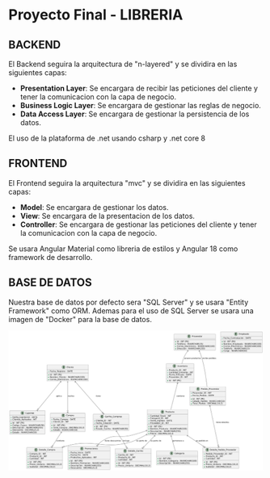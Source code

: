 # Proyecto Final - LIBRERIA

## BACKEND
El Backend seguira la arquitectura de "n-layered" y se dividira en las siguientes capas:
- **Presentation Layer**: Se encargara de recibir las peticiones del cliente y tener la comunicacion con la capa de negocio.
- **Business Logic Layer**: Se encargara de gestionar las reglas de negocio.
- **Data Access Layer**: Se encargara de gestionar la persistencia de los datos.

El uso de la plataforma de .net usando csharp y .net core 8


## FRONTEND
El Frontend seguira la arquitectura "mvc" y se dividira en las siguientes capas:
- **Model**: Se encargara de gestionar los datos.
- **View**: Se encargara de la presentacion de los datos.
- **Controller**: Se encargara de gestionar las peticiones del cliente y tener la comunicacion con la capa de negocio.

Se usara Angular Material como libreria de estilos y Angular 18 como framework de desarrollo.


## BASE DE DATOS
Nuestra base de datos por defecto sera "SQL Server" y se usara "Entity Framework" como ORM.
Ademas para el uso de SQL Server se usara una imagen de "Docker" para la base de datos.

![Diagrama ERD](db/ERD.jpeg)
